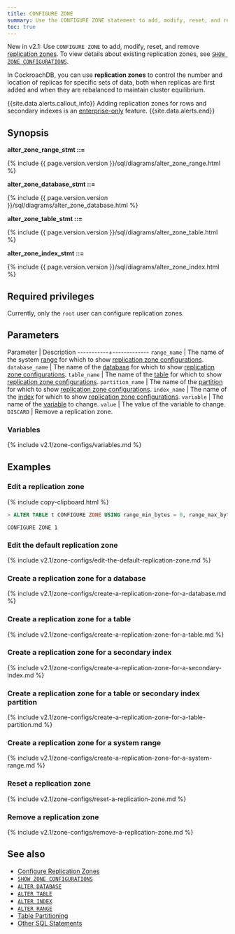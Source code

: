 ```yaml
---
title: CONFIGURE ZONE
summary: Use the CONFIGURE ZONE statement to add, modify, reset, and remove replication zones.
toc: true
---
```


<span class="version-tag">New in v2.1:</span> Use `CONFIGURE ZONE` to add, modify, reset, and remove [replication zones](configure-replication-zones.html). To view details about existing replication zones, see [`SHOW ZONE CONFIGURATIONS`](show-zone-configurations.html).

In CockroachDB, you can use **replication zones** to control the number and location of replicas for specific sets of data, both when replicas are first added and when they are rebalanced to maintain cluster equilibrium.

{{site.data.alerts.callout_info}}
Adding replication zones for rows and secondary indexes is an [enterprise-only](enterprise-licensing.html) feature.
{{site.data.alerts.end}}

## Synopsis

**alter_zone_range_stmt ::=**

<div class="horizontal-scroll">
  {% include {{ page.version.version }}/sql/diagrams/alter_zone_range.html %}
</div>

**alter_zone_database_stmt ::=**

<div class="horizontal-scroll">
  {% include {{ page.version.version }}/sql/diagrams/alter_zone_database.html %}
</div>

**alter_zone_table_stmt ::=**

<div class="horizontal-scroll">
  {% include {{ page.version.version }}/sql/diagrams/alter_zone_table.html %}
</div>

**alter_zone_index_stmt ::=**

<div class="horizontal-scroll">
  {% include {{ page.version.version }}/sql/diagrams/alter_zone_index.html %}
</div>

## Required privileges

Currently, only the `root` user can configure replication zones.

## Parameters

 Parameter | Description
-----------+-------------
`range_name` | The name of the system [range](architecture/index.html#glossary) for which to show [replication zone configurations](configure-replication-zones.html).
`database_name` | The name of the [database](create-database.html) for which to show [replication zone configurations](configure-replication-zones.html).
`table_name` | The name of the [table](create-table.html) for which to show [replication zone configurations](configure-replication-zones.html).
`partition_name` | The name of the [partition](partitioning.html) for which to show [replication zone configurations](configure-replication-zones.html).
`index_name` | The name of the [index](indexes.html) for which to show [replication zone configurations](configure-replication-zones.html).
`variable` | The name of the [variable](#variables) to change.
`value` | The value of the variable to change.
`DISCARD` | Remove a replication zone.

### Variables

{% include v2.1/zone-configs/variables.md %}

## Examples

### Edit a replication zone

{% include copy-clipboard.html %}
~~~ sql
> ALTER TABLE t CONFIGURE ZONE USING range_min_bytes = 0, range_max_bytes = 90000, gc.ttlseconds = 89999, num_replicas = 4, constraints = '[-region=west]';
~~~

~~~
CONFIGURE ZONE 1
~~~

### Edit the default replication zone

{% include v2.1/zone-configs/edit-the-default-replication-zone.md %}

### Create a replication zone for a database

{% include v2.1/zone-configs/create-a-replication-zone-for-a-database.md %}

### Create a replication zone for a table

{% include v2.1/zone-configs/create-a-replication-zone-for-a-table.md %}

### Create a replication zone for a secondary index

{% include v2.1/zone-configs/create-a-replication-zone-for-a-secondary-index.md %}

### Create a replication zone for a table or secondary index partition

{% include v2.1/zone-configs/create-a-replication-zone-for-a-table-partition.md %}

### Create a replication zone for a system range

{% include v2.1/zone-configs/create-a-replication-zone-for-a-system-range.md %}

### Reset a replication zone

{% include v2.1/zone-configs/reset-a-replication-zone.md %}

### Remove a replication zone

{% include v2.1/zone-configs/remove-a-replication-zone.md %}

## See also

- [Configure Replication Zones](configure-replication-zones.html)
- [`SHOW ZONE CONFIGURATIONS`](show-zone-configurations.html)
- [`ALTER DATABASE`](alter-database.html)
- [`ALTER TABLE`](alter-table.html)
- [`ALTER INDEX`](alter-index.html)
- [`ALTER RANGE`](alter-range.html)
- [Table Partitioning](partitioning.html)
- [Other SQL Statements](sql-statements.html)
